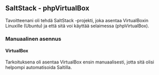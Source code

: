 ## SaltStack - phpVirtualBox

Tavoitteenani oli tehdä SaltStack -projekti, joka asentaa VirtualBoxin Linuxille (Ubuntu) ja että sitä voi käyttää selaimessa (phpVirtualBox).

### Manuaalinen asennus

#### VirtualBox

Tarkoituksena oli asentaa VirtualBox ensin manuaalisesti, jotta sitä olisi helpompi automatisoida Saltilla.
